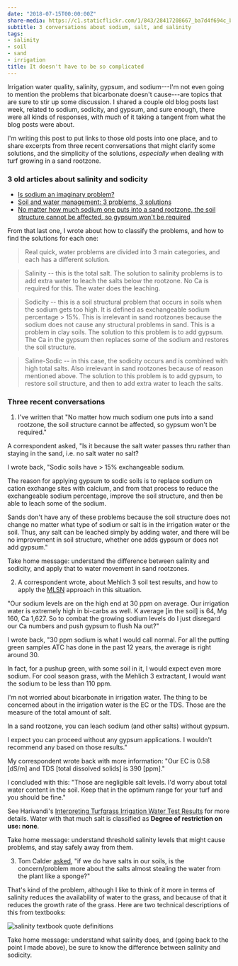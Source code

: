 ```yaml
---
date: "2018-07-15T00:00:00Z"
share-media: https://c1.staticflickr.com/1/843/28417208667_ba7d4f694c_b_d.jpg
subtitle: 3 conversations about sodium, salt, and salinity
tags:
- salinity
- soil
- sand
- irrigation
title: It doesn't have to be so complicated
---
```


Irrigation water quality, salinity, gypsum, and sodium---I'm not even going to mention the problems that bicarbonate doesn't cause---are topics that are sure to stir up some discussion. I shared a couple old blog posts last week, related to sodium, sodicity, and gypsum, and sure enough, there were all kinds of responses, with much of it taking a tangent from what the blog posts were about. 

I'm writing this post to put links to those old posts into one place, and to share excerpts from three recent conversations that might clarify some solutions, and the simplicity of the solutions, *especially* when dealing with turf growing in a sand rootzone.

### 3 old articles about salinity and sodicity

* [Is sodium an imaginary problem?](http://www.blog.asianturfgrass.com/2015/02/is-sodium-an-imaginary-problem.html)
* [Soil and water management: 3 problems, 3 solutions](http://www.seminar.asianturfgrass.com/water_and_soil_handout.html)
* [No matter how much sodium one puts into a sand rootzone, the soil structure cannot be affected, so gypsum won't be required](http://www.blog.asianturfgrass.com/2017/06/no-matter-how-much-sodium-one-puts-into-a-sand-rootzone-the-soil-structure-cannot-be-affected-so-gyp.html)

From that last one, I wrote about how to classify the problems, and how to find the solutions for each one:

> Real quick, water problems are divided into 3 main categories, and each has a different solution.

> Salinity -- this is the total salt. The solution to salinity problems is to add extra water to leach the salts below the rootzone. No Ca is required for this. The water does the leaching.

> Sodicity -- this is a soil structural problem that occurs in soils when the sodium gets too high. It is defined as exchangeable sodium percentage > 15%. This is irrelevant in sand rootzones because the sodium does not cause any structural problems in sand. This is a problem in clay soils. The solution to this problem is to add gypsum. The Ca in the gypsum then replaces some of the sodium and restores the soil structure.

> Saline-Sodic -- in this case, the sodicity occurs and is combined with high total salts. Also irrelevant in sand rootzones because of reason mentioned above. The solution to this problem is to add gypsum, to restore soil structure, and then to add extra water to leach the salts.

### Three recent conversations

1) I've written that "No matter how much sodium one puts into a sand rootzone, the soil structure cannot be affected, so gypsum won't be required." 

A correspondent asked, "Is it because the salt water passes thru rather than staying in the sand, i.e. no salt water no salt?

I wrote back, "Sodic soils have > 15% exchangeable sodium.

The reason for applying gypsum to sodic soils is to replace sodium on cation exchange sites with calcium, and from that process to reduce the exchangeable sodium percentage, improve the soil structure, and then be able to leach some of the sodium.

Sands don't have any of these problems because the soil structure does not change no matter what type of sodium or salt is in the irrigation water or the soil. Thus, any salt can be leached simply by adding water, and there will be no improvement in soil structure, whether one adds gypsum or does not add gypsum."

Take home message: understand the difference between salinity and sodicity, and apply that to water movement in sand rootzones.

2) A correspondent wrote, about Mehlich 3 soil test results, and how to apply the [MLSN](http://www.asianturfgrass.com/2016_mlsn_paper/) approach in this situation.

"Our sodium levels are on the high end at 30 ppm on average. Our irrigation water is extremely high in bi-carbs as well. K average [in the soil] is 64, Mg 160, Ca 1,627. So to combat the growing sodium levels do I just disregard our Ca numbers and push gypsum to flush Na out?"

I wrote back, "30 ppm sodium is what I would call normal. For all the putting green samples ATC has done in the past 12 years, the average is right around 30. 

In fact, for a pushup green, with some soil in it, I would expect even more sodium. For cool season grass, with the Mehlich 3 extractant, I would want the sodium to be less than 110 ppm.

I'm not worried about bicarbonate in irrigation water. The thing to be concerned about in the irrigation water is the EC or the TDS. Those are the measure of the total amount of salt.

In a sand rootzone, you can leach sodium (and other salts) without gypsum.

I expect you can proceed without any gypsum applications. I wouldn't recommend any based on those results."

My correspondent wrote back with more information: "Our EC is 0.58 [dS/m] and TDS [total dissolved solids] is 390 [ppm]."

I concluded with this: "Those are negligible salt levels. I'd worry about total water content in the soil. Keep that in the optimum range for your turf and you should be fine."

See Harivandi's [Interpreting Turfgrass Irrigation Water Test Results](http://anrcatalog.ucanr.edu/pdf/8009.pdf) for more details. Water with that much salt is classified as **Degree of restriction on use: none**.

Take home message: understand threshold salinity levels that might cause problems, and stay safely away from them.

3) Tom Calder [asked](https://twitter.com/tomosocanoso/status/1017892794751336448), "if we do have salts in our soils, is the concern/problem more about the salts almost stealing the water from the plant like a sponge?" 

That's kind of the problem, although I like to think of it more in terms of salinity reduces the availability of water to the grass, and because of that it reduces the growth rate of the grass. Here are two technical descriptions of this from textbooks:

![salinity textbook quote definitions](/media/salinity.png)

Take home message: understand what salinity does, and (going back to the point I made above), be sure to know the difference between salinity and sodicity.






